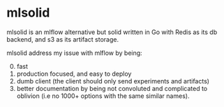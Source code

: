 # mlsolid
mlsolid is an mlflow alternative but solid written in Go with Redis as its db backend, and s3 as its artifact storage.

mlsolid address my issue with mlflow by being:

0. fast
1. production focused, and easy to deploy
2. dumb client (the client should only send experiments and artifacts)
3. better documentation by being not convoluted and complicated to oblivion (i.e no 1000+ options with the same similar names).
